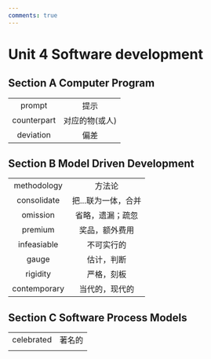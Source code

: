 ```yaml
---
comments: true
---
```


# Unit 4 Software development
## Section A Computer Program  
|||
|:--:|:--:|
|prompt|提示|
|counterpart|对应的物(或人)|
|deviation|偏差|

## Section B Model Driven Development  
|||
|:--:|:--:|
|methodology|方法论|
|consolidate|把...联为一体，合并|
|omission|省略，遗漏；疏忽|
|premium|奖品，额外费用|
|infeasiable|不可实行的|
|gauge|估计，判断|
|rigidity|严格，刻板|
|contemporary|当代的，现代的|

## Section C Software Process Models  
|||
|:--:|:--:|
|celebrated|著名的|
|||
